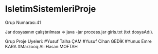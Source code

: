 # IsletimSistemleriProje

Grup Numarası:41

Jar dosyasının çalıştırılması => java -jar process.jar giris.txt  (txt dosyaAdı).


Grup Proje Uyeleri:
  #Yusuf Talha ÇAM
  #Yusuf Cihan GEDİK
  #Yunus Emre KARA
  #Marzooq Ali Hasan MOFTAH

